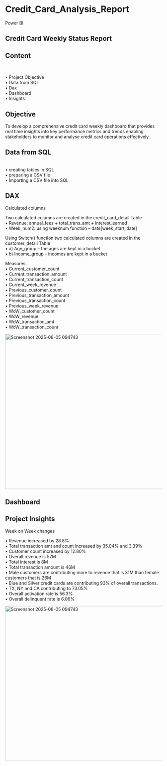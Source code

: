 # Credit_Card_Analysis_Report
Power BI
## Credit Card Weekly Status Report
## Content
<br>

•	Project Objective
<br>
•	 Data from SQL
<br>
•	 Dax
<br>
•	 Dashboard
<br>
•	 Insights

## Objective 
To develop a comprehensive credit card weekly dashboard that provides real time insights into key performance metrics and trends enabling stakeholders to monitor and analyse credit card operations effectively.
## Data from SQL
<br>
•	creating tables in SQL
<br>
•	preparing a CSV file
<br>
•	Importing a  CSV file into SQL

## DAX 
Calculated columns 
<br>

Two calculated columns are created in the credit_card_detail Table
<br>
•	Revenue: annual_fees + total_trans_amt + interest_earned
<br>
•	Week_num2: using weeknum function – date[week_start_date]
<br>

Using Switch() function two calculated columns are created in the customer_detail Table
<br>
•	a) Age_group – the ages are kept in a bucket 
<br>
•	b) Income_group – incomes are kept in a bucket

Measures:
<br>
•	Current_customer_count
<br>
•	Current_transaction_amount
<br>
•	Current_transaction_count
<br>
•	Current_week_revenue
<br>
•	Previous_customer_count
<br>
•	Previous_transaction_amount
<br>
•	Previous_transaction_count
<br>
•	Previous_week_revenue
<br>
•	WoW_customer_count
<br>
•	WoW_revenue
<br>
•	WoW_transaction_amt
<br>
•	WoW_transaction_count

<img width="909" height="498" alt="Screenshot 2025-08-05 094743" src="https://github.com/user-attachments/assets/b1519b14-a8f9-4daa-ae9d-22468effa4a4" />

## Dashboard 


## Project Insights

Week on Week changes
<br>

•	Revenue increased by 28.8%
<br>
•	Total transaction amt and count increased by 35.04% and 3.39%
<br>
•	Customer count increased by 12.80%
<br>
•	Overall revenue is 57M
<br>
•	Total interest is 8M
<br>
•	Total transaction amount is 46M
<br>
•	Male customers are contributing more to revenue that is 31M than female customers that is 26M
<br>
•	Blue and Silver credit cards are contributing 93% of overall transactions.
<br>
•	TX, NY and CA contributing to 73.05%
<br>
•	Overall activation rate is 56.3%
<br>
•	Overall delinquent rate is 6.06%

<img width="909" height="498" alt="Screenshot 2025-08-05 094743" src="https://github.com/user-attachments/assets/b1519b14-a8f9-4daa-ae9d-22468effa4a4" />










